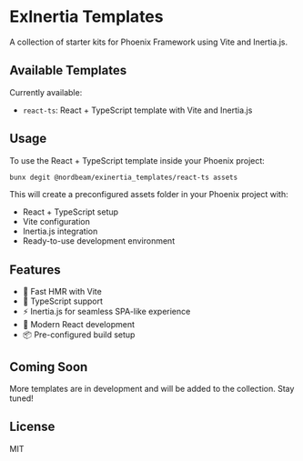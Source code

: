 # ExInertia Templates

A collection of starter kits for Phoenix Framework using Vite and Inertia.js.

## Available Templates

Currently available:

- `react-ts`: React + TypeScript template with Vite and Inertia.js

## Usage

To use the React + TypeScript template inside your Phoenix project:

```bash
bunx degit @nordbeam/exinertia_templates/react-ts assets
```

This will create a preconfigured assets folder in your Phoenix project with:

- React + TypeScript setup
- Vite configuration
- Inertia.js integration
- Ready-to-use development environment

## Features

- 🚀 Fast HMR with Vite
- 🔧 TypeScript support
- ⚡ Inertia.js for seamless SPA-like experience
- 🌟 Modern React development
- 📦 Pre-configured build setup

## Coming Soon

More templates are in development and will be added to the collection. Stay tuned!

## License

MIT
